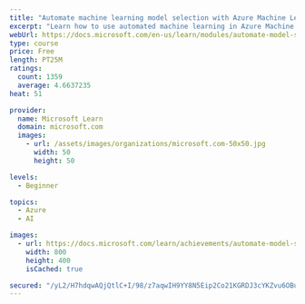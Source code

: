 ```yaml
---
title: "Automate machine learning model selection with Azure Machine Learning"
excerpt: "Learn how to use automated machine learning in Azure Machine Learning to find the best model for your data."
webUrl: https://docs.microsoft.com/en-us/learn/modules/automate-model-selection-with-azure-automl/
type: course
price: Free
length: PT25M
ratings:
  count: 1359
  average: 4.6637235
heat: 51

provider:
  name: Microsoft Learn
  domain: microsoft.com
  images:
    - url: /assets/images/organizations/microsoft.com-50x50.jpg
      width: 50
      height: 50

levels:
  - Beginner

topics:
  - Azure
  - AI

images:
  - url: https://docs.microsoft.com/learn/achievements/automate-model-selection-with-azure-automl-badge-social.png
    width: 800
    height: 400
    isCached: true

secured: "/yL2/H7hdqwAQjQtlC+I/98/z7aqwIH9YY8N5Eip2Co21KGRDJ3cYKZvu6OBuUn5DTHuH8KM9lMAIgYLstKhasNkqKgB6ItdcVKZ/vJz65ojXxln73PVswXYUljJwAs2zlpwcTv297bZbxUY3wZuCyuds1mmfjcjYIixLePz1iHe2+586KzIFSquRPiJzNDspwfxRR3N9FLJl6x45cDjwKmk0pmnzx1SDrCTV7Z7X0rPDfQG5/Wf8CaaMgZWmmKKsZCJ2sIsJfzcfyNbH/1zkgWKIv+hWgNN4ZGzqlHMa/NBQt5YsRC9Vi7T6cfHaD9AHVIOmWJyD0HWbVwgCeJE39yYa08fx+3O3f6HI77xZ8+5bhTT9QE1hRHGwPOL0a2ONSwLuHanqlx0qOKsfaNsHfUSHJ7HTVfW4yO82jImDGo=;RHzXfkFbCOwKuvuxn48vQA=="
---
```


